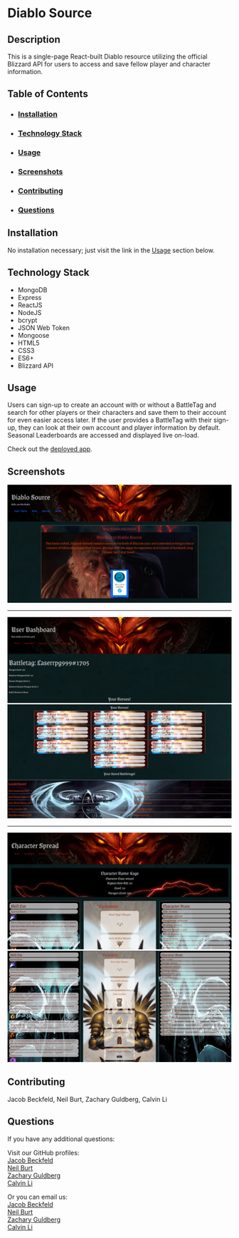 # Diablo Source  
  
## Description  
  
This is a single-page React-built Diablo resource utilizing the official Blizzard API for users to access and save fellow player and character information.  
  
## Table of Contents  
- ### [Installation](#installation)
- ### [Technology Stack](#technology-stack)
- ### [Usage](#usage)
- ### [Screenshots](#screenshots)
- ### [Contributing](#contributing)
- ### [Questions](#questions)
  
## Installation  
  
No installation necessary; just visit the link in the [Usage](#usage) section below.  
  
## Technology Stack  
  
* MongoDB
* Express
* ReactJS
* NodeJS
* bcrypt
* JSON Web Token
* Mongoose
* HTML5
* CSS3
* ES6+
* Blizzard API
    
## Usage  
  
Users can sign-up to create an account with or without a BattleTag and search for other players or their characters and save them to their account for even easier access later. If the user provides a BattleTag with their sign-up, they can look at their own account and player information by default. Seasonal Leaderboards are accessed and displayed live on-load.
  
Check out the [deployed app](https://desolate-chamber-11891.herokuapp.com/).  
  
## Screenshots  
![screenshot of Diablo Source homepage](./client/src/imgs/homepage.PNG)  
  
---  
  
![screenshot of Diablo Source on user dashboard page](./client/src/imgs/dashboard.PNG)  
![screenshot of Diablo Source on user dashboard2 page](./client/src/imgs/dashboard2.PNG)  
  
---  
  
![screenshot of Diablo Source character](./client/src/imgs/character.PNG)  
![screenshot of Diablo Source character](./client/src/imgs/character2.PNG)  
  
## Contributing  
  
Jacob Beckfeld, Neil Burt, Zachary Guldberg, Calvin Li  
  
## Questions  
  
If you have any additional questions:  
  
Visit our GitHub profiles:  
[Jacob Beckfeld](https://github.com/JacobBeckfeld)  
[Neil Burt](https://github.com/neilburt)  
[Zachary Guldberg](https://github.com/zacharyjg00)  
[Calvin Li](https://github.com/calvinli23)  
  
Or you can email us:  
[Jacob Beckfeld](mailto:jacbeck456@gmail.com)  
[Neil Burt](mailto:neil.burt@comcast.net)  
[Zachary Guldberg](mailto:zacharyjg00@gmail.com)  
[Calvin Li](mailto:calvinli12345@gmail.com)  